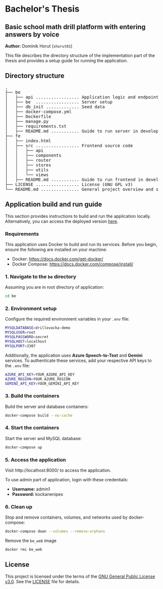 # Bachelor's Thesis
## Basic school math drill platform with entering answers by voice
**Author:** Dominik Horut (`xhorut01`)

This file describes the directory structure of the implementation part of the thesis and provides a setup guide for running the application.

## Directory structure
<pre>.
├── be
│   ├── api ................. Application logic and endpoints
│   ├── be  ................. Server setup
│   ├── db_init ............. Seed data
│   ├── docker-compose.yml
│   ├── Dockerfile
│   ├── manage.py
│   ├── requirements.txt
│   ├── README.md ........... Guide to run server in development mode
├── fe
│   ├── index.html
│   ├── src ................. Frontend source code
│   │   ├── api
│   │   ├── components
│   │   ├── router
│   │   ├── stores
│   │   ├── utils
│   │   └── views 
│   ├── README.md ........... Guide to run frontend in developer mode
├── LICENSE ................. License (GNU GPL v3)
└── README.md ............... General project overview and setup guide
</pre>



## Application build and run guide
This section provides instructions to build and run the application locally.
Alternatively, you can access the deployed version [here](https://drillovacka.applikuapp.com/).

### Requirements

This application uses Docker to build and run its services. Before you begin, ensure the following are installed on your machine:
- Docker: https://docs.docker.com/get-docker/
- Docker Compose: https://docs.docker.com/compose/install/


### 1. Navigate to the `be` directory
Assuming you are in root directory of application:
```bash
cd be
```

### 2. Environment setup

Configure the required environment variables in your `.env` file:

```sh
MYSQLDATABASE=drillovacka-demo
MYSQLUSER=root
MYSQLPASSWORD=secret
MYSQLHOST=localhost
MYSQLPORT=3307
```

Additionally, the application uses **Azure Speech-to-Text** and **Gemini** services. To authenticate these services, add your respective API keys to the `.env` file:
```sh
AZURE_API_KEY=YOUR_AZURE_API_KEY
AZURE_REGION=YOUR_AZURE_REGION
GEMINI_API_KEY=YOUR_GEMINI_API_KEY
```

### 3. Build the containers
Build the server and database containers:

```bash
docker-compose build --no-cache
```
### 4. Start the containers
Start the server and MySQL database:

```bash
docker-compose up
```
### 5. Access the application
Visit http://localhost:8000/ to access the application. 

To use admin part of application, login with these credentials:
- **Username:** admin1
- **Password:** kockanenipes

### 6. Clean up
Stop and remove containers, volumes, and networks used by docker-compose:
```bash
docker-compose down --volumes --remove-orphans
```
Remove the `be_web` image
```bash
docker rmi be_web
```

## License

This project is licensed under the terms of the [GNU General Public License v3.0](https://www.gnu.org/licenses/gpl-3.0.en.html).
See the [LICENSE](./LICENSE) file for details.